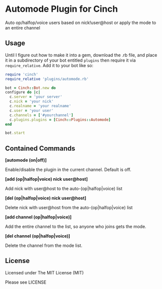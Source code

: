 Automode Plugin for Cinch
========================
Auto op/halfop/voice users based on nick!user@host or apply the mode to an
entire channel

Usage
-----

Until I figure out how to make it into a gem, download the .rb file, and place 
it in a subdirectory of your bot entitled 
`plugins` then require it via `require_relative`. 
Add it to your bot like so:

~~~~~~~~~~~~~~~~~~~~~~~~~~~~~~~~~~~~~~~~ ruby
require 'cinch'
require_relative 'plugins/automode.rb'

bot = Cinch::Bot.new do
configure do |c|
  c.server = 'your server'
  c.nick = 'your nick'
  c.realname = 'your realname'
  c.user = 'your user'
  c.channels = ['#yourchannel']
  c.plugins.plugins = [Cinch::Plugins::Automode]
end

bot.start
~~~~~~~~~~~~~~~~~~~~~~~~~~~~~~~~~~~~~~~~

Contained Commands
------------------

**[automode (on|off)]**

Enable/disable the plugin in the current channel. Default is off.

**[add (op|halfop|voice) nick user@host]**

Add nick with user@host to the auto-(op|halfop|voice) list

**[del (op|halfop|voice) nick user@host]**

Delete nick with user@host from the auto-(op|halfop|voice) list

**[add channel (op|halfop|voice)]**

Add the entire channel to the list, so anyone who joins gets the mode.

**[del channel (op|halfop|voice)]**

Delete the channel from the mode list.

License
-------

Licensed under The MIT License (MIT)

Please see LICENSE
